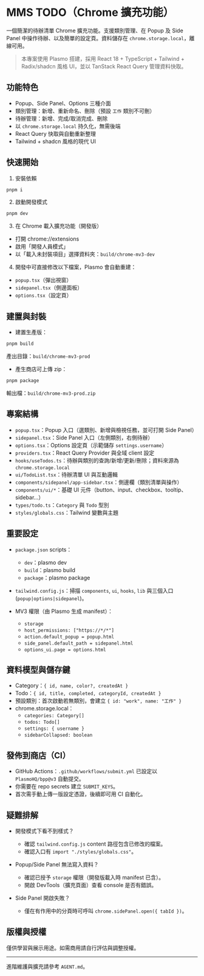 # MMS TODO（Chrome 擴充功能）

一個簡潔的待辦清單 Chrome 擴充功能。支援類別管理、在 Popup 及 Side Panel 中操作待辦、以及簡單的設定頁。資料儲存在 `chrome.storage.local`，離線可用。

> 本專案使用 Plasmo 搭建，採用 React 18 + TypeScript + Tailwind + Radix/shadcn 風格 UI，並以 TanStack React Query 管理資料快取。

## 功能特色
- Popup、Side Panel、Options 三種介面
- 類別管理：新增、重新命名、刪除（預設 `工作` 類別不可刪）
- 待辦管理：新增、完成/取消完成、刪除
- 以 `chrome.storage.local` 持久化，無需後端
- React Query 快取與自動重新整理
- Tailwind + shadcn 風格的現代 UI

## 快速開始

1) 安裝依賴

```bash
pnpm i
```

2) 啟動開發模式

```bash
pnpm dev
```

3) 在 Chrome 載入擴充功能（開發版）
- 打開 chrome://extensions
- 啟用「開發人員模式」
- 以「載入未封裝項目」選擇資料夾：`build/chrome-mv3-dev`

4) 開發中可直接修改以下檔案，Plasmo 會自動重建：
- `popup.tsx`（彈出視窗）
- `sidepanel.tsx`（側邊面板）
- `options.tsx`（設定頁）

## 建置與封裝

- 建置生產版：
```bash
pnpm build
```
產出目錄：`build/chrome-mv3-prod`

- 產生商店可上傳 zip：
```bash
pnpm package
```
輸出檔：`build/chrome-mv3-prod.zip`

## 專案結構

- `popup.tsx`：Popup 入口（選類別、新增與檢視任務，並可打開 Side Panel）
- `sidepanel.tsx`：Side Panel 入口（左側類別，右側待辦）
- `options.tsx`：Options 設定頁（示範儲存 `settings.username`）
- `providers.tsx`：React Query Provider 與全域 client 設定
- `hooks/useTodos.ts`：待辦與類別的查詢/新增/更新/刪除；資料來源為 `chrome.storage.local`
- `ui/TodoList.tsx`：待辦清單 UI 與互動邏輯
- `components/sidepanel/app-sidebar.tsx`：側邊欄（類別清單與操作）
- `components/ui/*`：基礎 UI 元件（button、input、checkbox、tooltip、sidebar…）
- `types/todo.ts`：`Category` 與 `Todo` 型別
- `styles/globals.css`：Tailwind 變數與主題

## 重要設定

- `package.json` scripts：
  - `dev`：plasmo dev
  - `build`：plasmo build
  - `package`：plasmo package

- `tailwind.config.js`：掃描 `components`, `ui`, `hooks`, `lib` 與三個入口 (`popup|options|sidepanel`)。

- MV3 權限（由 Plasmo 生成 manifest）：
  - `storage`
  - `host_permissions: ["https://*/*"]`
  - `action.default_popup = popup.html`
  - `side_panel.default_path = sidepanel.html`
  - `options_ui.page = options.html`

## 資料模型與儲存鍵

- Category：`{ id, name, color?, createdAt }`
- Todo：`{ id, title, completed, categoryId, createdAt }`
- 預設類別：首次啟動若無類別，會建立 `{ id: "work", name: "工作" }`
- chrome.storage.local：
  - `categories: Category[]`
  - `todos: Todo[]`
  - `settings: { username }`
  - `sidebarCollapsed: boolean`

## 發佈到商店（CI）

- GitHub Actions：`.github/workflows/submit.yml` 已設定以 `PlasmoHQ/bpp@v3` 自動提交。
- 你需要在 repo secrets 建立 `SUBMIT_KEYS`。
- 首次需手動上傳一版設定憑證，後續即可用 CI 自動化。

## 疑難排解

- 開發模式下看不到樣式？
  - 確認 `tailwind.config.js` content 路徑包含已修改的檔案。
  - 確認入口有 `import "./styles/globals.css"`。

- Popup/Side Panel 無法寫入資料？
  - 確認已授予 `storage` 權限（開發版載入時 manifest 已含）。
  - 開啟 DevTools（擴充頁面）查看 console 是否有錯誤。

- Side Panel 開啟失敗？
  - 僅在有作用中的分頁時可呼叫 `chrome.sidePanel.open({ tabId })`。

## 版權與授權

僅供學習與展示用途。如需商用請自行評估與調整授權。

---

進階維護與擴充請參考 `AGENT.md`。
